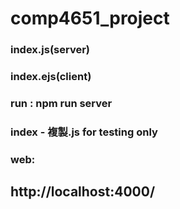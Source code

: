 # comp4651_project

### index.js(server)
	
### index.ejs(client)

### run : npm run server

### index - 複製.js for testing only

### web: 
## http://localhost:4000/

